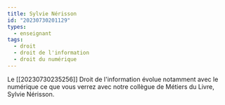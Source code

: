 ```yaml
---
title: Sylvie Nérisson
id: "20230730201129"
types:
  - enseignant
tags:
  - droit
  - droit de l'information
  - droit du numérique
---
```


Le [[20230730235256]] Droit de l'information évolue notamment avec le numérique ce que vous verrez avec notre collègue de Métiers du Livre, Sylvie Nérisson.